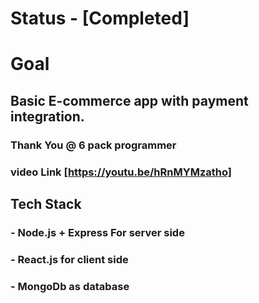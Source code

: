 # Status - [Completed]

# Goal

## Basic E-commerce app with payment integration.

### Thank You @ 6 pack programmer

### video Link [https://youtu.be/hRnMYMzatho]

## Tech Stack

### - Node.js + Express For server side

### - React.js for client side

### - MongoDb as database
